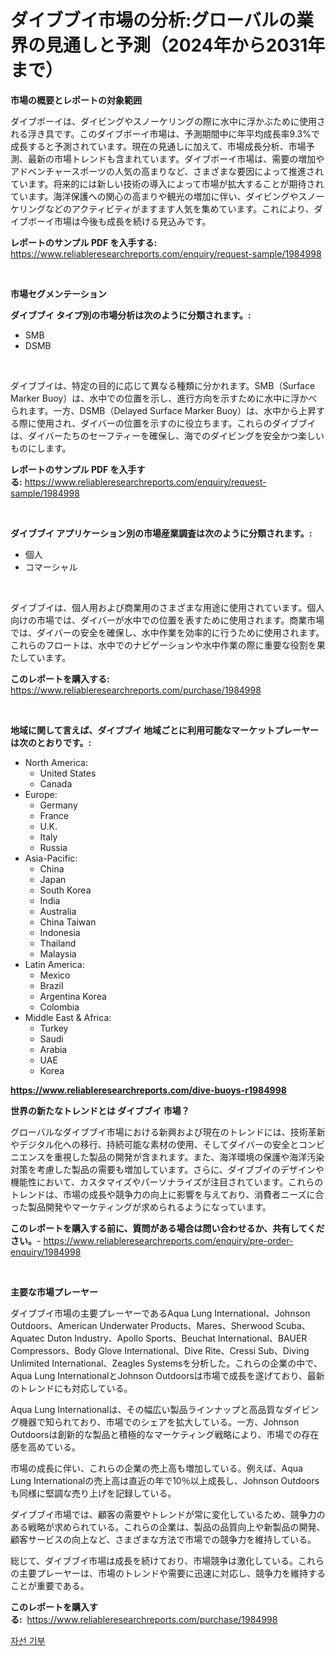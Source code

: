 <p><h1>ダイブブイ市場の分析:グローバルの業界の見通しと予測（2024年から2031年まで）</h1></p><p><strong>市場の概要とレポートの対象範囲</strong></p>
<p><p>ダイブボーイは、ダイビングやスノーケリングの際に水中に浮かぶために使用される浮き具です。このダイブボーイ市場は、予測期間中に年平均成長率9.3%で成長すると予測されています。現在の見通しに加えて、市場成長分析、市場予測、最新の市場トレンドも含まれています。ダイブボーイ市場は、需要の増加やアドベンチャースポーツの人気の高まりなど、さまざまな要因によって推進されています。将来的には新しい技術の導入によって市場が拡大することが期待されています。海洋保護への関心の高まりや観光の増加に伴い、ダイビングやスノーケリングなどのアクティビティがますます人気を集めています。これにより、ダイブボーイ市場は今後も成長を続ける見込みです。</p></p>
<p><strong>レポートのサンプル PDF を入手する:</strong> <a href="https://www.reliableresearchreports.com/enquiry/request-sample/1984998">https://www.reliableresearchreports.com/enquiry/request-sample/1984998</a></p>
<p>&nbsp;</p>
<p><strong>市場セグメンテーション</strong></p>
<p><strong>ダイブブイ タイプ別の市場分析は次のように分類されます。:</strong></p>
<p><ul><li>SMB</li><li>DSMB</li></ul></p>
<p>&nbsp;</p>
<p><p>ダイブブイは、特定の目的に応じて異なる種類に分かれます。SMB（Surface Marker Buoy）は、水中での位置を示し、進行方向を示すために水中に浮かべられます。一方、DSMB（Delayed Surface Marker Buoy）は、水中から上昇する際に使用され、ダイバーの位置を示すのに役立ちます。これらのダイブブイは、ダイバーたちのセーフティーを確保し、海でのダイビングを安全かつ楽しいものにします。</p></p>
<p><strong>レポートのサンプル PDF を入手する:</strong>&nbsp;<a href="https://www.reliableresearchreports.com/enquiry/request-sample/1984998">https://www.reliableresearchreports.com/enquiry/request-sample/1984998</a></p>
<p>&nbsp;</p>
<p><strong> ダイブブイ アプリケーション別の市場産業調査は次のように分類されます。:</strong></p>
<p><ul><li>個人</li><li>コマーシャル</li></ul></p>
<p>&nbsp;</p>
<p><p>ダイブブイは、個人用および商業用のさまざまな用途に使用されています。個人向けの市場では、ダイバーが水中での位置を表すために使用されます。商業市場では、ダイバーの安全を確保し、水中作業を効率的に行うために使用されます。これらのフロートは、水中でのナビゲーションや水中作業の際に重要な役割を果たしています。</p></p>
<p><strong>このレポートを購入する:</strong>&nbsp; <a href="https://www.reliableresearchreports.com/purchase/1984998">https://www.reliableresearchreports.com/purchase/1984998</a></p>
<p>&nbsp;</p>
<p><strong>地域に関して言えば、ダイブブイ 地域ごとに利用可能なマーケットプレーヤーは次のとおりです。:</strong></p>
<p><ul>
    <li>
        North America:
        <ul>
            <li>United States</li>
            <li>Canada</li>
        </ul>
    </li>
    <li>
        Europe:
        <ul>
            <li>Germany</li>
            <li>France</li>
            <li>U.K.</li>
            <li>Italy</li>
            <li>Russia</li>
        </ul>
    </li>
    <li>
        Asia-Pacific:
        <ul>
            <li>China</li>
            <li>Japan</li>
            <li>South Korea</li>
            <li>India</li>
            <li>Australia</li>
            <li>China Taiwan</li>
            <li>Indonesia</li>
            <li>Thailand</li>
            <li>Malaysia</li>
        </ul>
    </li>
    <li>
        Latin America:
        <ul>
            <li>Mexico</li>
            <li>Brazil</li>
            <li>Argentina Korea</li>
            <li>Colombia</li>
        </ul>
    </li>
    <li>
        Middle East & Africa:
        <ul>
            <li>Turkey</li>
            <li>Saudi</li>
            <li>Arabia</li>
            <li>UAE</li>
            <li>Korea</li>
        </ul>
    </li>
    </ul></p>
<p><strong><a href="https://www.reliableresearchreports.com/dive-buoys-r1984998">https://www.reliableresearchreports.com/dive-buoys-r1984998</a></strong>&nbsp;</p>
<p><strong>世界の新たなトレンドとは ダイブブイ 市場？</strong></p>
<p><p>グローバルなダイブブイ市場における新興および現在のトレンドには、技術革新やデジタル化への移行、持続可能な素材の使用、そしてダイバーの安全とコンビニエンスを重視した製品の開発が含まれます。また、海洋環境の保護や海洋汚染対策を考慮した製品の需要も増加しています。さらに、ダイブブイのデザインや機能性において、カスタマイズやパーソナライズが注目されています。これらのトレンドは、市場の成長や競争力の向上に影響を与えており、消費者ニーズに合った製品開発やマーケティングが求められるようになっています。</p></p>
<p><strong>このレポートを購入する前に、質問がある場合は問い合わせるか、共有してください。</strong>- <a href="https://www.reliableresearchreports.com/enquiry/pre-order-enquiry/1984998">https://www.reliableresearchreports.com/enquiry/pre-order-enquiry/1984998</a></p>
<p>&nbsp;</p>
<p><strong>主要な市場プレーヤー</strong></p>
<p><p>ダイブブイ市場の主要プレーヤーであるAqua Lung International、Johnson Outdoors、American Underwater Products、Mares、Sherwood Scuba、Aquatec Duton Industry、Apollo Sports、Beuchat International、BAUER Compressors、Body Glove International、Dive Rite、Cressi Sub、Diving Unlimited International、Zeagles Systemsを分析した。これらの企業の中で、Aqua Lung InternationalとJohnson Outdoorsは市場で成長を遂げており、最新のトレンドにも対応している。</p><p>Aqua Lung Internationalは、その幅広い製品ラインナップと高品質なダイビング機器で知られており、市場でのシェアを拡大している。一方、Johnson Outdoorsは創新的な製品と積極的なマーケティング戦略により、市場での存在感を高めている。</p><p>市場の成長に伴い、これらの企業の売上高も増加している。例えば、Aqua Lung Internationalの売上高は直近の年で10％以上成長し、Johnson Outdoorsも同様に堅調な売り上げを記録している。</p><p>ダイブブイ市場では、顧客の需要やトレンドが常に変化しているため、競争力のある戦略が求められている。これらの企業は、製品の品質向上や新製品の開発、顧客サービスの向上など、さまざまな方法で市場での競争力を維持している。</p><p>総じて、ダイブブイ市場は成長を続けており、市場競争は激化している。これらの主要プレーヤーは、市場のトレンドや需要に迅速に対応し、競争力を維持することが重要である。</p></p>
<p><strong>このレポートを購入する:</strong>&nbsp;&nbsp;<a href="https://www.reliableresearchreports.com/purchase/1984998">https://www.reliableresearchreports.com/purchase/1984998</a></p>
<p><p><a href="https://github.com/iansanftyord09878/Market-Research-Report-List-1/blob/main/990623630177.md">자선 기부</a></p></p>